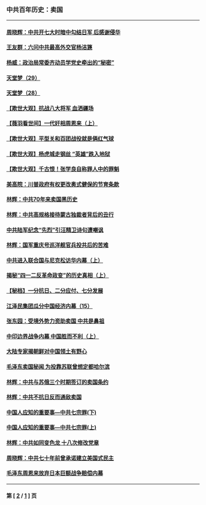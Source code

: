 ### 中共百年历史：卖国
---
#### [周晓辉：中共开七大时暗中勾结日军 后感谢侵华](../../pages/nf1176117/n12921960.md?05160430) 
#### [王友群：六问中共最高外交官杨洁篪](../../pages/nf1176117/n12836495.md?05160430) 
#### [杨威：政治局常委齐动员学党史牵出的“秘密”](../../pages/nf1176117/n12764642.md?05160430) 
#### [天堂梦（29）](../../pages/nf1176117/n12408465.md?05160430) 
#### [天堂梦（28）](../../pages/nf1176117/n12408309.md?05160430) 
#### [【欺世大观】抗战八大将军 血洒疆场](../../pages/nf1176117/n12357044.md?05160430) 
#### [【薇羽看世间】一代奸相周恩来（上）](../../pages/nf1176117/n12401109.md?05160430) 
#### [【欺世大观】平型关和百团战役就是俩红气球](../../pages/nf1176117/n12359157.md?05160430) 
#### [【欺世大观】杨虎城走钢丝 “英雄”跌入地狱](../../pages/nf1176117/n12358840.md?05160430) 
#### [【欺世大观】千古恨！张学良自称罪人中的罪魁](../../pages/nf1176117/n12358629.md?05160430) 
#### [美高院：川普政府有权更改奥式健保的节育条款](../../pages/nf1176117/n12242171.md?05160430) 
#### [林辉：中共70年来卖国黑历史](../../pages/nf1176117/n11552181.md?05160430) 
#### [林辉：中共高规格接待蒙古独裁者背后的丑行](../../pages/nf1176117/n11225005.md?05160430) 
#### [中共陆军纪念“先烈”引汪精卫诗句遭嘲讽](../../pages/nf1176117/n11153345.md?05160430) 
#### [林辉：国军重庆号巡洋舰官兵投共后的苦难](../../pages/nf1176117/n10997801.md?05160430) 
#### [中共进入联合国与尼克松访华内幕（上）](../../pages/nf1176117/n10138788.md?05160430) 
#### [揭秘“四一二反革命政变”的历史真相（上）](../../pages/nf1176117/n9996650.md?05160430) 
#### [【秘档】一分抗日、二分应付、七分发展](../../pages/nf1176117/n9331484.md?05160430) 
#### [江泽民集团瓜分中国经济内幕（15）](../../pages/nf1176117/n9268584.md?05160430) 
#### [张东园：受境外势力资助卖国 中共是鼻祖](../../pages/nf1176117/n9272480.md?05160430) 
#### [中印边界战争内幕 中国胜而不利（上）](../../pages/nf1176117/n9252458.md?05160430) 
#### [大陆专家揭朝鲜对中国领土有野心](../../pages/nf1176117/n9074056.md?05160430) 
#### [毛泽东卖国秘闻 为投靠苏联曾想定都哈尔滨](../../pages/nf1176117/n9058631.md?05160430) 
#### [林辉：中共与苏俄三个时期签订的卖国条约](../../pages/nf1176117/n9036062.md?05160430) 
#### [林辉：中共不抗日反而通敌卖国](../../pages/nf1176117/n8840492.md?05160430) 
#### [中国人应知的重要事—中共七宗罪(下)](../../pages/nf1176117/n8823799.md?05160430) 
#### [中国人应知的重要事—中共七宗罪(上)](../../pages/nf1176117/n8819770.md?05160430) 
#### [林辉：中共如同变色龙 十八次修改党章](../../pages/nf1176117/n8811129.md?05160430) 
#### [周晓辉：中共七十年前曾承诺建立美国式民主](../../pages/nf1176117/n8809061.md?05160430) 
#### [毛泽东周恩来放弃日本巨额战争赔偿内幕](../../pages/nf1176117/n8697753.md?05160430) 

---
#### 第 [ [2](./2.md?05160430) / [1](./1.md?05160430) ] 页
